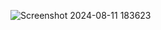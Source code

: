 ![Screenshot 2024-08-11 183623](https://github.com/user-attachments/assets/d3685548-7c80-4438-a42d-1466beb2bcb0)
